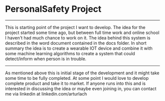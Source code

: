 # PersonalSafety Project
***
This is starting point of the project I want to develop.
The idea for the project started some time ago, but between full time work and online
school I haven't had much chance to work on it. The idea behind this system is described
in the word document contained in the docs folder. In short summary the idea is to create
a wearable IOT device and combine it with some machine learning algorithms to create a system
that could detect/inform when person is in trouble.
***
As mentioned above this is initial stage of the development and it might take some time to be fully completed.
At some point I would love to develop complete product and take it to market.
If anyone runs into this and is interested in discussing the idea or maybe even joining in, you can contact me via linkedin at linkedin.com/arturlach
